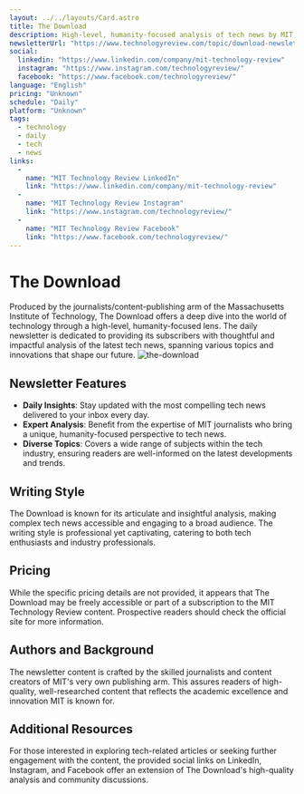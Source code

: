 ```yaml
---
layout: ../../layouts/Card.astro
title: The Download
description: High-level, humanity-focused analysis of tech news by MIT.
newsletterUrl: "https://www.technologyreview.com/topic/download-newsletter/"
social:
  linkedin: "https://www.linkedin.com/company/mit-technology-review"
  instagram: "https://www.instagram.com/technologyreview/"
  facebook: "https://www.facebook.com/technologyreview/"
language: "English"
pricing: "Unknown"
schedule: "Daily"
platform: "Unknown" 
tags:
  - technology
  - daily
  - tech
  - news
links:
  -
    name: "MIT Technology Review LinkedIn"
    link: "https://www.linkedin.com/company/mit-technology-review"
  -
    name: "MIT Technology Review Instagram"
    link: "https://www.instagram.com/technologyreview/"
  -
    name: "MIT Technology Review Facebook"
    link: "https://www.facebook.com/technologyreview/"
---
```

# The Download
Produced by the journalists/content-publishing arm of the Massachusetts Institute of Technology, The Download offers a deep dive into the world of technology through a high-level, humanity-focused lens. The daily newsletter is dedicated to providing its subscribers with thoughtful and impactful analysis of the latest tech news, spanning various topics and innovations that shape our future.
![the-download](images/newsletters/the-download.png)
## Newsletter Features
* **Daily Insights**: Stay updated with the most compelling tech news delivered to your inbox every day.
* **Expert Analysis**: Benefit from the expertise of MIT journalists who bring a unique, humanity-focused perspective to tech news.
* **Diverse Topics**: Covers a wide range of subjects within the tech industry, ensuring readers are well-informed on the latest developments and trends.

## Writing Style
The Download is known for its articulate and insightful analysis, making complex tech news accessible and engaging to a broad audience. The writing style is professional yet captivating, catering to both tech enthusiasts and industry professionals.

## Pricing
While the specific pricing details are not provided, it appears that The Download may be freely accessible or part of a subscription to the MIT Technology Review content. Prospective readers should check the official site for more information.

## Authors and Background
The newsletter content is crafted by the skilled journalists and content creators of MIT's very own publishing arm. This assures readers of high-quality, well-researched content that reflects the academic excellence and innovation MIT is known for.

## Additional Resources
For those interested in exploring tech-related articles or seeking further engagement with the content, the provided social links on LinkedIn, Instagram, and Facebook offer an extension of The Download's high-quality analysis and community discussions.